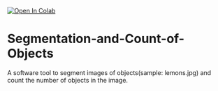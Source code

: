 [![Open In Colab](https://colab.research.google.com/assets/colab-badge.svg)](https://colab.research.google.com/drive/1ur2SgbC8TXwwcvV_xBFr_aTCZvDqoglC?usp=sharing)
# Segmentation-and-Count-of-Objects
A software tool to segment images of objects(sample: lemons.jpg) and count the number of objects in the image.

